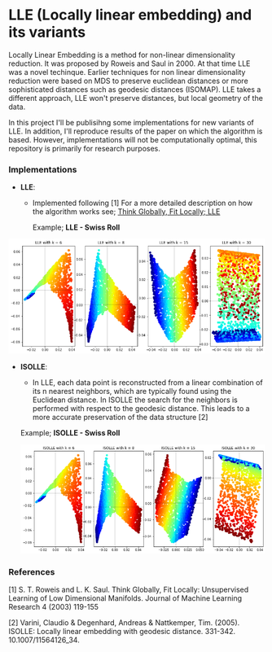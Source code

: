 # LLE (Locally linear embedding) and its variants

Locally Linear Embedding is a method for non-linear dimensionality reduction. It was proposed by Roweis and Saul in 2000. At that time LLE was a novel techinque. Earlier techniques for non linear dimensionality reduction were based on MDS to preserve euclidean distances or more sophisticated distances such as geodesic distances (ISOMAP). LLE takes a different approach, LLE won't preserve distances, but local geometry of the data.

In this project I'll be publisihng some implementations for new variants of LLE.  In addition, I'll reproduce results of the paper on which the algorithm is based. However,  implementations will not be computationally optimal, this repository is primarily for research purposes.

### Implementations

* __LLE__: 

  - Implemented following [1] For a more detailed description on how the algorithm works see; [Think Globally, Fit Locally; LLE](https://javi897.github.io/LLE/)

    Example; **LLE - Swiss Roll**

<img src="https://github.com/JAVI897/LLE-and-its-variants/blob/master/images/LLE-Swiss-roll.png" style="zoom: 65%;" />

- __ISOLLE__: 

  - In LLE, each data point is reconstructed from a linear combination of its n nearest neighbors, which are typically found using the Euclidean distance. In ISOLLE the search for the neighbors is performed with respect to the geodesic distance. This leads to a more accurate preservation of the data structure [2]

  Example; **ISOLLE - Swiss Roll**
  
  <img src="https://github.com/JAVI897/LLE-and-its-variants/blob/master/images/ISOLLE-Swiss-roll.png" style="zoom:70%;" />

### References

[1]  S. T. Roweis and L. K. Saul. Think Globally, Fit Locally: Unsupervised Learning of Low Dimensional Manifolds. Journal of Machine Learning Research 4 (2003) 119-155

[2]  Varini, Claudio & Degenhard, Andreas & Nattkemper, Tim. (2005). ISOLLE: Locally linear embedding with geodesic distance. 331-342. 10.1007/11564126_34. 


